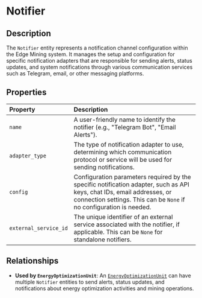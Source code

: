 # Notifier

## Description

The `Notifier` entity represents a notification channel configuration within the Edge Mining system. It manages the setup and configuration for specific notification adapters that are responsible for sending alerts, status updates, and system notifications through various communication services such as Telegram, email, or other messaging platforms.

## Properties

| Property              | Description                                                                                                                                                                                    |
| :-------------------- | :--------------------------------------------------------------------------------------------------------------------------------------------------------------------------------------------- |
| `name`                | A user-friendly name to identify the notifier (e.g., "Telegram Bot", "Email Alerts").                                                                                                          |
| `adapter_type`        | The type of notification adapter to use, determining which communication protocol or service will be used for sending notifications.                                                           |
| `config`              | Configuration parameters required by the specific notification adapter, such as API keys, chat IDs, email addresses, or connection settings. This can be `None` if no configuration is needed. |
| `external_service_id` | The unique identifier of an external service associated with the notifier, if applicable. This can be `None` for standalone notifiers.                                                         |

## Relationships

- **Used by `EnergyOptimizationUnit`**: An [`EnergyOptimizationUnit`](energy_optimization_unit.md) can have multiple `Notifier` entities to send alerts, status updates, and notifications about energy optimization activities and mining operations.
